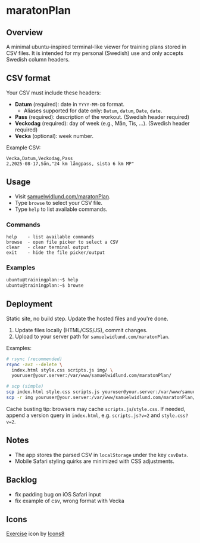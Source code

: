 # maratonPlan

## Overview
A minimal ubuntu-inspired terminal-like viewer for training plans stored in CSV files. It is intended for my personal (Swedish) use and only accepts Swedish column headers.

## CSV format
Your CSV must include these headers:

- **Datum** (required): date in `YYYY-MM-DD` format.
  - Aliases supported for date only: `Datum`, `datum`, `Date`, `date`.
- **Pass** (required): description of the workout. (Swedish header required)
- **Veckodag** (required): day of week (e.g., Mån, Tis, ...). (Swedish header required)
- **Vecka** (optional): week number.

Example CSV:
```csv
Vecka,Datum,Veckodag,Pass
2,2025-08-17,Sön,"24 km långpass, sista 6 km MP"
```

## Usage
- Visit [samuelwidlund.com/maratonPlan](https://samuelwidlund.com/maratonPlan).
- Type `browse` to select your CSV file.
- Type `help` to list available commands.

### Commands
```text
help    - list available commands
browse  - open file picker to select a CSV
clear   - clear terminal output
exit    - hide the file picker/output
```

### Examples
```bash
ubuntu@trainingplan:~$ help
ubuntu@trainingplan:~$ browse
```

## Deployment
Static site, no build step. Update the hosted files and you're done.

1) Update files locally (HTML/CSS/JS), commit changes.
2) Upload to your server path for `samuelwidlund.com/maratonPlan`.

Examples:
```bash
# rsync (recommended)
rsync -avz --delete \
  index.html style.css scripts.js img/ \
  youruser@your.server:/var/www/samuelwidlund.com/maratonPlan/

# scp (simple)
scp index.html style.css scripts.js youruser@your.server:/var/www/samuelwidlund.com/maratonPlan/
scp -r img youruser@your.server:/var/www/samuelwidlund.com/maratonPlan/
```

Cache busting tip: browsers may cache `scripts.js`/`style.css`. If needed, append a version query in `index.html`, e.g. `scripts.js?v=2` and `style.css?v=2`.

## Notes
- The app stores the parsed CSV in `localStorage` under the key `csvData`.
- Mobile Safari styling quirks are minimized with CSS adjustments.

## Backlog
- fix padding bug on iOS Safari input
- fix example of csv, wrong format with Vecka

## Icons
<a target="_blank" href="https://icons8.com/icon/9769/exercise">Exercise</a> icon by <a target="_blank" href="https://icons8.com">Icons8</a>
